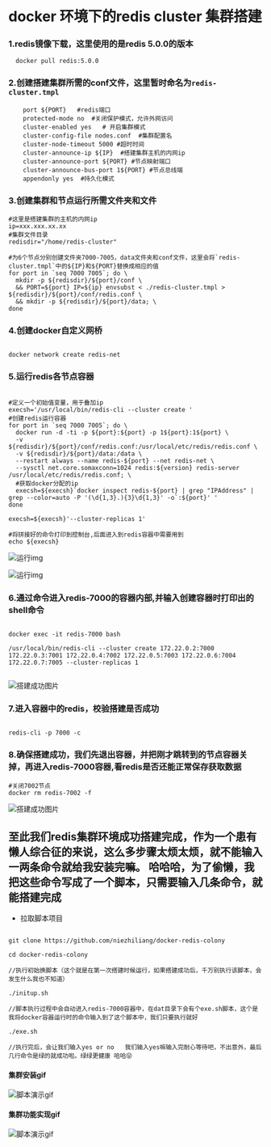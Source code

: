 # docker 环境下的redis cluster 集群搭建




### 1.redis镜像下载，这里使用的是redis 5.0.0的版本

```
  docker pull redis:5.0.0

```

### 2.创建搭建集群所需的conf文件，这里暂时命名为`redis-cluster.tmpl`

```shell
	port ${PORT}   #redis端口
	protected-mode no  #关闭保护模式，允许外网访问
	cluster-enabled yes   # 开启集群模式 
	cluster-config-file nodes.conf  #集群配置名
	cluster-node-timeout 5000 #超时时间 
	cluster-announce-ip ${IP}  #搭建集群主机的内网ip
	cluster-announce-port ${PORT} #节点映射端口
	cluster-announce-bus-port 1${PORT} #节点总线端
	appendonly yes  #持久化模式
```

### 3.创建集群和节点运行所需文件夹和文件

```shell
#这里是搭建集群的主机的内网ip
ip=xxx.xxx.xx.xx
#集群文件目录
redisdir="/home/redis-cluster"

#为6个节点分别创建文件夹7000-7005，data文件夹和conf文件，这里会将`redis-cluster.tmpl`中的${IP}和${PORT}替换成相应的值
for port in `seq 7000 7005`; do \
  mkdir -p ${redisdir}/${port}/conf \
  && PORT=${port} IP=${ip} envsubst < ./redis-cluster.tmpl > ${redisdir}/${port}/conf/redis.conf \
  && mkdir -p ${redisdir}/${port}/data; \
done

```

### 4.创建docker自定义网桥

```shell

docker network create redis-net

```

### 5.运行redis各节点容器

```shell

#定义一个初始值变量，用于叠加ip
execsh='/usr/local/bin/redis-cli --cluster create '
#创建redis运行容器
for port in `seq 7000 7005`; do \
  docker run -d -ti -p ${port}:${port} -p 1${port}:1${port} \
  -v ${redisdir}/${port}/conf/redis.conf:/usr/local/etc/redis/redis.conf \
  -v ${redisdir}/${port}/data:/data \
  --restart always --name redis-${port} --net redis-net \
  --sysctl net.core.somaxconn=1024 redis:${version} redis-server /usr/local/etc/redis/redis.conf; \
  #获取docker分配的ip
  execsh=${execsh}`docker inspect redis-${port} | grep "IPAddress" | grep --color=auto -P '(\d{1,3}.){3}\d{1,3}' -o`:${port}' '
done

execsh=${execsh}'--cluster-replicas 1'

#将拼接好的命令打印到控制台,后面进入到redis容器中需要用到
echo ${execsh}

```

![运行img](https://github.com/niezhiliang/docker-redis-colony/blob/master/imgs/shell.png)

![运行img](https://github.com/niezhiliang/docker-redis-colony/blob/master/imgs/run.png)

### 6.通过命令进入redis-7000的容器内部,并输入创建容器时打印出的shell命令

```shell

docker exec -it redis-7000 bash 

/usr/local/bin/redis-cli --cluster create 172.22.0.2:7000 172.22.0.3:7001 172.22.0.4:7002 172.22.0.5:7003 172.22.0.6:7004 172.22.0.7:7005 --cluster-replicas 1


```

![搭建成功图片](https://github.com/niezhiliang/docker-redis-colony/blob/master/imgs/success.png)

### 7.进入容器中的redis，校验搭建是否成功

```shell

redis-cli -p 7000 -c

```

### 8.确保搭建成功，我们先退出容器，并把刚才跳转到的节点容器关掉，再进入redis-7000容器,看redis是否还能正常保存获取数据

```shell
#关闭7002节点
docker rm redis-7002 -f

```

![搭建成功图片](https://github.com/niezhiliang/docker-redis-colony/blob/master/imgs/su.png)


## 至此我们redis集群环境成功搭建完成，作为一个患有懒人综合征的来说，这么多步骤太烦太烦，就不能输入一两条命令就给我安装完嘛。 哈哈哈，为了偷懒，我把这些命令写成了一个脚本，只需要输入几条命令，就能搭建完成

- 拉取脚本项目

```

git clone https://github.com/niezhiliang/docker-redis-colony

cd docker-redis-colony

//执行初始换脚本（这个就是在第一次搭建时候运行，如果搭建成功后，千万别执行该脚本，会发生什么我也不知道）

./initup.sh

//脚本执行过程中会自动进入redis-7000容器中，在dat目录下会有个exe.sh脚本，这个是我将docker容器运行时的命令输入到了这个脚本中，我们只要执行就好

./exe.sh

//执行完后，会让我们输入yes or no   我们输入yes嘛输入完耐心等待吧，不出意外，最后几行命令是绿的就成功啦。绿绿更健康 哈哈😝

```


#### 集群安装gif

![脚本演示gif](https://github.com/niezhiliang/docker-redis-colony/blob/master/imgs/install.gif)


#### 集群功能实现gif

![脚本演示gif](https://github.com/niezhiliang/docker-redis-colony/blob/master/imgs/show.gif)


